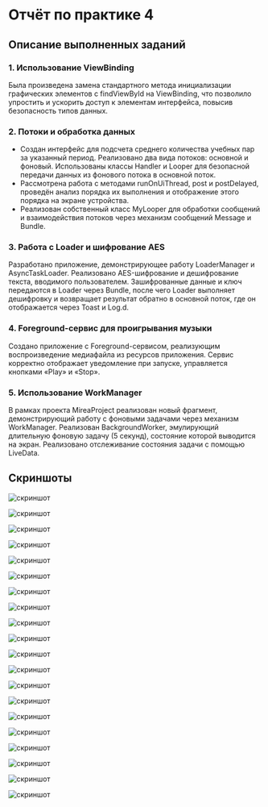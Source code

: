 # Отчёт по практике 4

## Описание выполненных заданий

### 1. Использование ViewBinding

Была произведена замена стандартного метода инициализации графических элементов с findViewById на ViewBinding, что позволило упростить и ускорить доступ к элементам интерфейса, повысив безопасность типов данных.

### 2. Потоки и обработка данных

- Создан интерфейс для подсчета среднего количества учебных пар за указанный период. Реализовано два вида потоков: основной и фоновый. Использованы классы Handler и Looper для безопасной передачи данных из фонового потока в основной поток.
- Рассмотрена работа с методами runOnUiThread, post и postDelayed, проведён анализ порядка их выполнения и отображение этого порядка на экране устройства.
- Реализован собственный класс MyLooper для обработки сообщений и взаимодействия потоков через механизм сообщений Message и Bundle.

### 3. Работа с Loader и шифрование AES

Разработано приложение, демонстрирующее работу LoaderManager и AsyncTaskLoader. Реализовано AES-шифрование и дешифрование текста, вводимого пользователем. Зашифрованные данные и ключ передаются в Loader через Bundle, после чего Loader выполняет дешифровку и возвращает результат обратно в основной поток, где он отображается через Toast и Log.d.

### 4. Foreground-сервис для проигрывания музыки

Создано приложение с Foreground-сервисом, реализующим воспроизведение медиафайла из ресурсов приложения. Сервис корректно отображает уведомление при запуске, управляется кнопками «Play» и «Stop».

### 5. Использование WorkManager

В рамках проекта MireaProject реализован новый фрагмент, демонстрирующий работу с фоновыми задачами через механизм WorkManager. Реализован BackgroundWorker, эмулирующий длительную фоновую задачу (5 секунд), состояние которой выводится на экран. Реализовано отслеживание состояния задачи с помощью LiveData.

## Скриншоты

![скриншот](./screenshots/gif1.gif)

![скриншот](./screenshots/screenshot%20(1).png)

![скриншот](./screenshots/screenshot%20(2).png)

![скриншот](./screenshots/screenshot%20(3).png)

![скриншот](./screenshots/screenshot%20(4).png)

![скриншот](./screenshots/screenshot%20(5).png)

![скриншот](./screenshots/screenshot%20(6).png)

![скриншот](./screenshots/screenshot%20(7).png)

![скриншот](./screenshots/screenshot%20(8).png)

![скриншот](./screenshots/screenshot%20(9).png)

![скриншот](./screenshots/screenshot%20(10).png)

![скриншот](./screenshots/screenshot%20(11).png)

![скриншот](./screenshots/screenshot%20(12).png)

![скриншот](./screenshots/screenshot%20(13).png)

![скриншот](./screenshots/screenshot%20(14).png)

![скриншот](./screenshots/screenshot%20(15).png)

![скриншот](./screenshots/screenshot%20(16).png)

![скриншот](./screenshots/screenshot%20(17).png)

![скриншот](./screenshots/screenshot%20(18).png)

![скриншот](./screenshots/screenshot%20(19).png)
